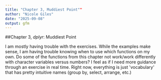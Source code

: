 ```yaml
---
title: "Chapter 3, Muddiest Point""
author: "Nicole Giles"
date: "2025-09-08"
output: gfm
---
```


##Chapter 3, *dplyr*: Muddiest Point

I am mostly having trouble with the exercises. While the examples make sense, I am having trouble knowing when to use which functions on my own. Do some of the functions from this chapter not work/work differently with character variables versus numbers? I feel as if I need more guidance through an exercise in real time. Right now, everything is just 'vocabulary' that has pretty intuitive names (group by, select, arrange, etc.)







